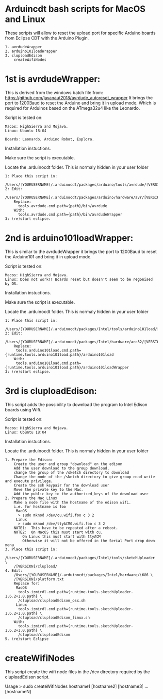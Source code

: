 # Arduincdt bash scripts for MacOS and Linux
These scripts will allow to reset the upload port for specific Arduino boards from Eclipse CDT with the Arduino Plugin.

	1. avrdudeWrapper
	2. arduino101loadWrapper
	3. cluploadEdison
		createWifiNodes

# 1st is avrdudeWrapper:
This is derived from the windows batch file from: https://github.com/javanaut2018/avrdude_autoreset_wrapper
It brings the port to 1200Baud to reset the Arduino and bring it in upload mode. Which is required for Arduinos based on the ATmega32u4 like the Leonardo.

Script is tested on:

	Macos: HighSierra and Mojava.
	Linux: Ubuntu 18:04
	
	Boards: Leonardo, Arduino Robot, Esplora.

Installation instuctions.

Make sure the script is executable.

Locate the .arduinocdt folder. This is normaly hidden in your user folder

	1: Place this script in:
		/Users/[YOURUSERNAME]/.arduinocdt/packages/arduino/tools/avrdude/[VERSION]/bin
	2: Edit:
	   	/Users/[YOURUSERNAME]/.arduinocdt/packages/arduino/hardware/avr/[VERSION]/platform.txt
		Replace:
		  tools.avrdude.cmd.path={path}/bin/avrdude
		With:
		  tools.avrdude.cmd.path={path}/bin/avrdudeWrapper
	3: (re)start eclipse.


# 2nd is arduino101loadWrapper:
This is similar to the avrdudeWrapper it brings the port to 1200Baud to reset the Arduino101 and bring it in upload mode.

Script is tested on:

	Macos: HighSierra and Mojava.
	Linux: Does not work!! Boards reset but doesn't seem to be regonised by OS.

Installation instuctions.

Make sure the script is executable.

Locate the .arduinocdt folder. This is normaly hidden in your user folder

	1: Place this script in:
		/Users/[YOURUSERNAME]/.arduinocdt/packages/Intel/tools/arduino101load/[VERSION]/
	2: Edit:
		/Users/[YOURUSERNAME]/.arduinocdt/packages/Intel/hardware/arc32/[VERSION]/platform.txt
		Replace:
		 tools.arduino101load.cmd.path={runtime.tools.arduino101load.path}/arduino101load
		With:
		 tools.arduino101load.cmd.path={runtime.tools.arduino101load.path}/arduino101loadWrapper
	3: (re)start eclipse.

# 3rd is cluploadEdison:
This script adds the possibility to download the program to Intel Edison boards using Wifi.

Script is tested on:

	Macos: HighSierra and Mojava.
	Linux: Ubuntu 18:04

Installation instuctions.

Locate the .arduinocdt folder. This is normaly hidden in your user folder

	1. Prepare the Edison:
		Create the user and group "download" on the edison
		Add the user download to the group download.
		change the group of the /sketch directory to download
		Change the mode of the /sketch directory to give group read write and execute privilege.
		Create the ssh keypair for the download user
		Move the private key to the Mac.
		Add the public key to the authorized_keys of the download user
	2. Prepare the Mac Linux
		Make a node file with the hostname of the edison wifi.
		i.e. for hostname is foo
		 MacOS
		  > sudo mknod /dev/cu.wifi.foo c 3 2
		 Linux
		  > sudo mknod /dev/ttyACM0.wifi.foo c 3 2
		NOTE1:	This have to be repeated after a reboot.
		NOTE2:	On MacOS this must start with cu.
			On Linux this must start with ttyACM
			Otherwise it will not be offered in the Serial Port drop down menu
	3. Place this script in:
		/Users/[YOURUSERNAME]/.arduinocdt/packages/Intel/tools/sketchUploader \
		/[VERSION]/clupload/
	4. Edit:
		/Users/[YOURUSERNAME]/.arduinocdt/packages/Intel/hardware/i686 \
		/[VERSION]/platform.txt
		Replace for:
		 MacOS
		  tools.izmirdl.cmd.path={runtime.tools.sketchUploader-1.6.2+1.0.path} \
		  /clupload/cluploadEdison_osx.sh
		 Linux
		  tools.izmirdl.cmd.path={runtime.tools.sketchUploader-1.6.2+1.0.path} \
		  /clupload/cluploadEdison_linux.sh
		With:
		  tools.izmirdl.cmd.path={runtime.tools.sketchUploader-1.6.2+1.0.path} \
		  /clupload/cluploadEdison
	5. (re)start Eclipse

# createWifiNodes
This script create the wifi node files in the /dev directory required by the cluploadEdison script.

Usage > sudo createWifiNodes hostname1 [hostname2] [hostname3] ... [hostnameN]

